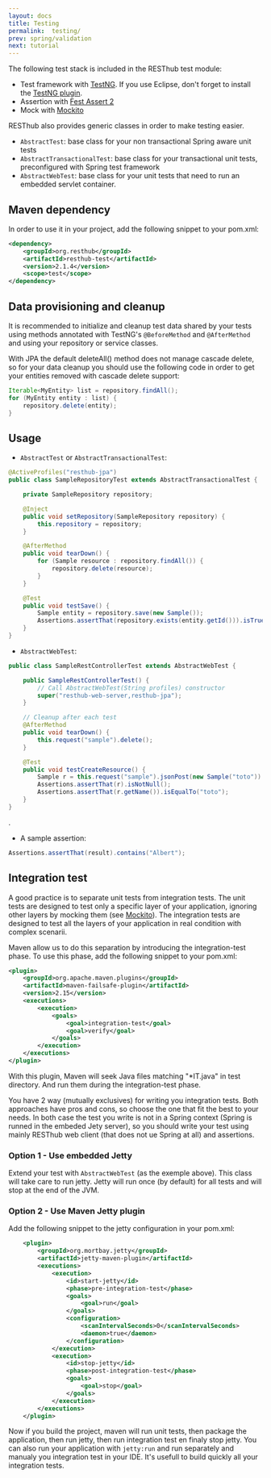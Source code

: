 ```yaml
---
layout: docs
title: Testing
permalink:  testing/
prev: spring/validation
next: tutorial
---
```


<div class="toc"></div>

The following test stack is included in the RESThub test module:

* Test framework with [TestNG](http://testng.org/doc/documentation-main.html).
  If you use Eclipse, don't forget to install the [TestNG plugin](http://testng.org/doc/eclipse.html).
* Assertion with [Fest Assert 2](https://github.com/alexruiz/fest-assert-2.x/wiki)
* Mock with [Mockito](http://code.google.com/p/mockito/)

RESThub also provides generic classes in order to make testing easier.

* `AbstractTest`: base class for your non transactional Spring aware unit tests
* `AbstractTransactionalTest`: base class for your transactional unit tests,
  preconfigured with Spring test framework
* `AbstractWebTest`: base class for your unit tests that need to run an embedded servlet container.

## Maven dependency

In order to use it in your project, add the following snippet to your pom.xml:

```xml
<dependency>
    <groupId>org.resthub</groupId>
    <artifactId>resthub-test</artifactId>
    <version>2.1.4</version>
    <scope>test</scope>
</dependency>
```

## Data provisioning and cleanup

It is recommended to initialize and cleanup test data shared by your tests using methods annotated with
TestNG's `@BeforeMethod` and `@AfterMethod` and using your repository or service classes.

<div class="alert alert-warning">
    With JPA the default deleteAll() method does not manage cascade delete, so for your data cleanup
    you should use the following code in order to get your entities removed with cascade delete support:
</div>

```java
Iterable<MyEntity> list = repository.findAll();
for (MyEntity entity : list) {
    repository.delete(entity);
}
```

## Usage

* `AbstractTest` or `AbstractTransactionalTest`:

```java
@ActiveProfiles("resthub-jpa")
public class SampleRepositoryTest extends AbstractTransactionalTest {

    private SampleRepository repository;

    @Inject
    public void setRepository(SampleRepository repository) {
        this.repository = repository;
    }

    @AfterMethod
    public void tearDown() {
        for (Sample resource : repository.findAll()) {
            repository.delete(resource);
        }
    }

    @Test
    public void testSave() {
        Sample entity = repository.save(new Sample());
        Assertions.assertThat(repository.exists(entity.getId())).isTrue();
    }
}
```

* `AbstractWebTest`:

```java
public class SampleRestControllerTest extends AbstractWebTest {

    public SampleRestControllerTest() {
        // Call AbstractWebTest(String profiles) constructor
        super("resthub-web-server,resthub-jpa");
    }

    // Cleanup after each test
    @AfterMethod
    public void tearDown() {
        this.request("sample").delete();
    }

    @Test
    public void testCreateResource() {
        Sample r = this.request("sample").jsonPost(new Sample("toto")).resource(Sample.class);
        Assertions.assertThat(r).isNotNull();
        Assertions.assertThat(r.getName()).isEqualTo("toto");
    }
}
```

.

* A sample assertion:

```java
Assertions.assertThat(result).contains("Albert");
```

## Integration test

A good practice is to separate unit tests from integration tests. The unit tests are designed to test
only a specific layer of your application, ignoring other layers by mocking them
(see [Mockito](http://code.google.com/p/mockito/)).
The integration tests are designed to test all the layers of your application in real condition with complex
scenarii.

Maven allow us to do this separation by introducing the integration-test phase.
To use this phase, add the following snippet to your pom.xml:

```xml
<plugin>
    <groupId>org.apache.maven.plugins</groupId>
    <artifactId>maven-failsafe-plugin</artifactId>
    <version>2.15</version>
    <executions>
        <execution>
            <goals>
                <goal>integration-test</goal>
                <goal>verify</goal>
            </goals>
        </execution>
    </executions>
</plugin>
```

With this plugin, Maven will seek Java files matching "\*IT.java" in test directory.
And run them during the integration-test phase.

You have 2 way (mutually exclusives) for writing you integration tests. Both approaches have pros and
cons, so choose the one that fit the best to your needs. In both case the test you write is not in a Spring
context (Spring is runned in the embeded Jety server), so you should write your test using mainly RESThub web
client (that does not ue Spring at all) and assertions.

### Option 1 - Use embedded Jetty

Extend your test with `AbstractWebTest` (as the exemple above). This class will take care to run jetty.
Jetty will run once (by default) for all tests and will stop at the end of the JVM.

### Option 2 - Use Maven Jetty plugin

Add the following snippet to the jetty configuration in your pom.xml:

```xml
    <plugin>
        <groupId>org.mortbay.jetty</groupId>
        <artifactId>jetty-maven-plugin</artifactId>
        <executions>
            <execution>
                <id>start-jetty</id>
                <phase>pre-integration-test</phase>
                <goals>
                    <goal>run</goal>
                </goals>
                <configuration>
                    <scanIntervalSeconds>0</scanIntervalSeconds>
                    <daemon>true</daemon>
                </configuration>
            </execution>
            <execution>
                <id>stop-jetty</id>
                <phase>post-integration-test</phase>
                <goals>
                    <goal>stop</goal>
                </goals>
            </execution>
        </executions>
    </plugin>
```

Now if you build the project, maven will run unit tests, then package the application,
then run jetty, then run integration test en finaly stop jetty. You can also run your application with
`jetty:run` and run separately and manualy you integration test in your IDE.
It's usefull to build quickly all your integration tests.
